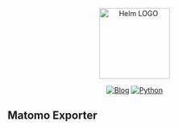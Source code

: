 <p align="center">
    <img src="https://avatars.githubusercontent.com/u/82603435?v=4" width="140px" alt="Helm LOGO"/>
</p>

<div align="center">

  [![Blog](https://img.shields.io/badge/Blog-blue?style=for-the-badge&logo=buymeacoffee&logoColor=white)](https://une-tasse-de.cafe/)
  [![Python](https://img.shields.io/badge/Python-3776AB?style=for-the-badge&logo=python&logoColor=white)](https://www.python.org/)
    
</div>

## Matomo Exporter